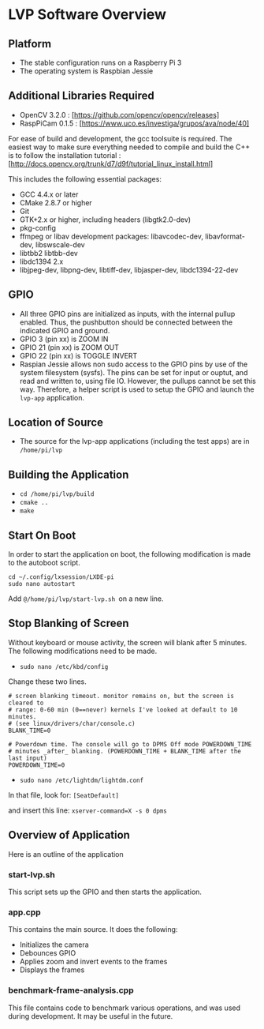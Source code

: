 # LVP Software Overview

## Platform

- The stable configuration runs on a Raspberry Pi 3
- The operating system is Raspbian Jessie

## Additional Libraries Required

- OpenCV 3.2.0 : [https://github.com/opencv/opencv/releases]
- RaspPiCam 0.1.5 : [https://www.uco.es/investiga/grupos/ava/node/40]

For ease of build and development, the gcc toolsuite is required.  The easiest way to make sure everything needed to compile and build the C++ is to follow the installation tutorial : [http://docs.opencv.org/trunk/d7/d9f/tutorial_linux_install.html]


This includes the following essential packages:
- GCC 4.4.x or later
- CMake 2.8.7 or higher
- Git
- GTK+2.x or higher, including headers (libgtk2.0-dev)
- pkg-config
- ffmpeg or libav development packages: libavcodec-dev, libavformat-dev, libswscale-dev
- libtbb2 libtbb-dev
- libdc1394 2.x
- libjpeg-dev, libpng-dev, libtiff-dev, libjasper-dev, libdc1394-22-dev


## GPIO

- All three GPIO pins are initialized as inputs, with the internal pullup enabled.  Thus, the pushbutton should be connected between the indicated GPIO and ground.
- GPIO 3 (pin xx) is ZOOM IN
- GPIO 21 (pin xx) is ZOOM OUT
- GPIO 22 (pin xx) is TOGGLE INVERT
- Raspian Jessie allows non sudo access to the GPIO pins by use of the system filesystem (sysfs).  The pins can be set for input or ouptut, and read and written to, using file IO.  However, the pullups cannot be set this way.  Therefore, a helper script is used to setup the GPIO and launch the `lvp-app` application.

## Location of Source

- The source for the lvp-app applications (including the test apps) are in `/home/pi/lvp`

## Building the Application

- `cd /home/pi/lvp/build`
- `cmake ..`
- `make`

## Start On Boot

In order to start the application on boot, the following modification is made to the autoboot script.

```
cd ~/.config/lxsession/LXDE-pi
sudo nano autostart
```

Add `@/home/pi/lvp/start-lvp.sh `on a new line. 

## Stop Blanking of Screen

Without keyboard or mouse activity, the screen will blank after 5 minutes.  The following modifications need to be made.

- `sudo nano /etc/kbd/config`

Change these two lines.

 ```
# screen blanking timeout. monitor remains on, but the screen is cleared to
# range: 0-60 min (0==never) kernels I've looked at default to 10 minutes.
# (see linux/drivers/char/console.c)
BLANK_TIME=0 
```
```
# Powerdown time. The console will go to DPMS Off mode POWERDOWN_TIME
# minutes _after_ blanking. (POWERDOWN_TIME + BLANK_TIME after the last input)
POWERDOWN_TIME=0 
```

- `sudo nano /etc/lightdm/lightdm.conf`

In that file, look for:
`[SeatDefault]`

and insert this line:
`xserver-command=X -s 0 dpms`

## Overview of Application

Here is an outline of the application

### start-lvp.sh

This script sets up the GPIO and then starts the application.

### app.cpp

This contains the main source.  It does the following:

- Initializes the camera
- Debounces GPIO
- Applies zoom and invert events to the frames
- Displays the frames

### benchmark-frame-analysis.cpp

This file contains code to benchmark various operations, and was used during development.  It may be useful in the future.



